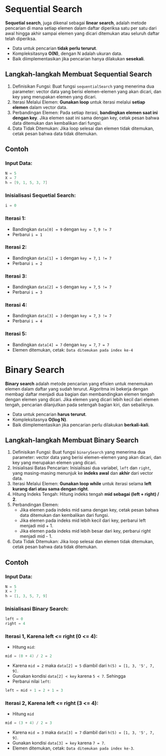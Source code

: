 # Sequential Search

**Sequetial search**, juga dikenal sebagai **linear search**, adalah metode
pencarian di mana setiap elemen dalam daftar diperiksa satu per satu dari awal
hingga akhir sampai elemen yang dicari ditemukan atau seluruh daftar telah
diperiksa.

- Data untuk pencarian **tidak perlu terurut**.
- Kompleksitasnya **O(N)**, dengan N adalah ukuran data.
- Baik diimplementasikan jika pencarian hanya dilakukan **sesekali**.

## Langkah-langkah Membuat Sequential Search

1. Definisikan Fungsi: Buat fungsi `sequentialSearch` yang menerima dua
   parameter: vector data yang berisi elemen-elemen yang akan dicari, dan key
   yang merupakan elemen yang dicari.
2. Iterasi Melalui Elemen: **Gunakan loop** untuk iterasi melalui **setiap
   elemen** dalam vector data.
3. Perbandingan Elemen: Pada setiap iterasi, **bandingkan elemen saat ini dengan
   key**. Jika elemen saat ini sama dengan key, cetak pesan bahwa data ditemukan
   dan kembalikan dari fungsi.
4. Data Tidak Ditemukan: Jika loop selesai dan elemen tidak ditemukan, cetak
   pesan bahwa data tidak ditemukan.

## Contoh

### Input Data:

```c++
N = 5
X = 7
h = [9, 1, 5, 3, 7]
```

### Inisialisasi Sequetial Search:

```c++
i = 0
```

### Iterasi 1:

- Bandingkan `data[0] = 9` dengan `key = 7`, `9 != 7`
- Perbarui `i = 1`

### Iterasi 2:

- Bandingkan `data[1] = 1` dengan `key = 7`, `1 != 7`
- Perbarui `i = 2`

### Iterasi 3:

- Bandingkan `data[2] = 5` dengan `key = 7`, `5 != 7`
- Perbarui `i = 3`

### Iterasi 4:

- Bandingkan `data[3] = 3` dengan `key = 7`, `3 != 7`
- Perbarui `i = 4`

### Iterasi 5:

- Bandingkan `data[4] = 7` dengan `key = 7`, `7 = 7`
- Elemen ditemukan, cetak: `Data ditemukan pada index ke-4`

# Binary Search

**Binary search** adalah metode pencarian yang efisien untuk menemukan elemen
dalam daftar yang sudah terurut. Algoritma ini bekerja dengan membagi daftar
menjadi dua bagian dan membandingkan elemen tengah dengan elemen yang dicari.
Jika elemen yang dicari lebih kecil dari elemen tengah, pencarian dilanjutkan
pada setengah bagian kiri, dan sebaliknya.

- Data untuk pencarian **harus terurut**.
- Kompleksitasnya **O(log N)**.
- Baik diimplementasikan jika pencarian perlu dilakukan **berkali-kali**.

## Langkah-langkah Membuat Binary Search

1. Definisikan Fungsi: Buat fungsi `binarySearch` yang menerima dua parameter:
   vector data yang berisi elemen-elemen yang akan dicari, dan key yang
   merupakan elemen yang dicari.
2. Inisialisasi Batas Pencarian: Inisialisasi dua variabel, `left` dan `right`,
   yang masing-masing menunjuk ke **indeks awal** dan **akhir** dari vector
   data.
3. Iterasi Melalui Elemen: **Gunakan loop while** untuk iterasi selama **left
   kurang dari atau sama dengan right**.
4. Hitung Indeks Tengah: Hitung indeks tengah **mid sebagai (left + right) /
   2**.
5. Perbandingan Elemen:
   - Jika elemen pada indeks mid sama dengan key, cetak pesan bahwa data
     ditemukan dan kembalikan dari fungsi.
   - Jika elemen pada indeks mid lebih kecil dari key, perbarui left menjadi
     mid + 1.
   - Jika elemen pada indeks mid lebih besar dari key, perbarui right menjadi
     mid - 1.
6. Data Tidak Ditemukan: Jika loop selesai dan elemen tidak ditemukan, cetak
   pesan bahwa data tidak ditemukan.

## Contoh

### Input Data:

```c++
N = 5
X = 7
h = [1, 3, 5, 7, 9]
```

### Inisialisasi Binary Search:

```c++
left = 0
right = 4
```

### Iterasi 1, Karena left <= right (0 <= 4):

- Hitung `mid`:

```c++
mid = (0 + 4) / 2 = 2
```

- Karena `mid = 2` maka `data[2] = 5` diambil dari `h(5) = [1, 3, '5', 7, 9]`.
- Gunakan kondisi `data[2] < key` karena `5 < 7`. Sehingga
- Perbarui nilai `left`:

```c++
left = mid + 1 = 2 + 1 = 3
```

### Iterasi 2, Karena left <= right (3 <= 4):

- Hitung `mid`

```c++
mid = (3 + 4) / 2 = 3
```

- Karena `mid = 3` maka `data[3] = 7` diambil dari `h(5) = [1, 3, '5', 7, 9]`.
- Gunakan kondisi `data[3] = key` karena `7 = 7`.
- Elemen ditemukan, cetak: `Data ditemukan pada index ke-3`.
